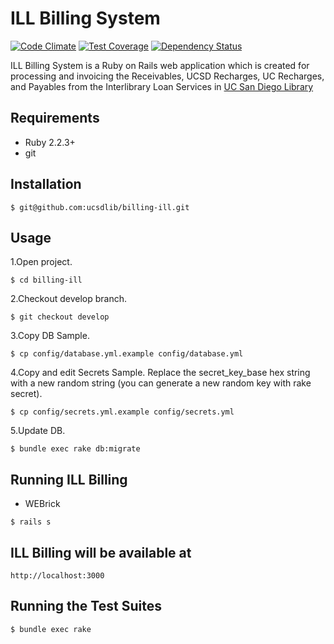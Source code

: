# ILL Billing System

[![Code Climate](https://codeclimate.com/repos/559aaef8e30ba06bfd0001d9/badges/c7609d3879a4d9b01db0/gpa.svg)](https://codeclimate.com/repos/559aaef8e30ba06bfd0001d9/feed) [![Test Coverage](https://codeclimate.com/repos/559aaef8e30ba06bfd0001d9/badges/c7609d3879a4d9b01db0/coverage.svg)](https://codeclimate.com/repos/559aaef8e30ba06bfd0001d9/coverage) [![Dependency Status](https://gemnasium.com/ucsdlib/billing-ill.svg)](https://gemnasium.com/ucsdlib/billing-ill)

ILL Billing System is a Ruby on Rails web application which is created for processing and invoicing the Receivables, UCSD Recharges, UC Recharges, and Payables from the Interlibrary Loan Services in [UC San Diego Library](http://libraries.ucsd.edu/ "UC San Diego Library")

## Requirements

* Ruby 2.2.3+
* git

## Installation

```
$ git@github.com:ucsdlib/billing-ill.git
```

## Usage

1.Open project.

```
$ cd billing-ill
```

2.Checkout develop branch.

```
$ git checkout develop
```

3.Copy DB Sample.

```
$ cp config/database.yml.example config/database.yml
```

4.Copy and edit Secrets Sample.
Replace the secret_key_base hex string with a new random string (you can generate a new random key with rake secret).

```
$ cp config/secrets.yml.example config/secrets.yml
```

5.Update DB.

```
$ bundle exec rake db:migrate
```

## Running ILL Billing

* WEBrick

```
$ rails s
```

## ILL Billing will be available at 

```
http://localhost:3000
```

## Running the Test Suites

```
$ bundle exec rake
```


